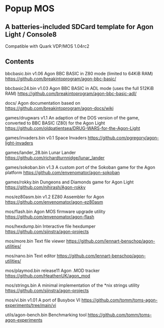 # Popup MOS

## A batteries-included SDCard template for Agon Light / Console8

Compatible with Quark VDP/MOS 1.04rc2

## Contents

bbcbasic.bin v1.06
Agon BBC BASIC in Z80 mode (limited to 64KiB RAM)
https://github.com/breakintoprogram/agon-bbc-basic/

bbcbasic24.bin v1.03
Agon BBC BASIC in ADL mode (uses the full 512KiB RAM)
https://github.com/breakintoprogram/agon-bbc-basic-adl/

docs/
Agon documentation based on https://github.com/breakintoprogram/agon-docs/wiki

games/drugwars v1.1
An adaption of the DOS version of the game, converted to BBC BASIC (Z80) for the Agon Light
https://github.com/oldpatientsea/DRUG-WARS-for-the-Agon-Light

games/invaders.bin v0.1
Space Invaders
https://github.com/pgregory/agon-light-invaders

games/lander_28.bin
Lunar Lander
https://github.com/richardturnnidge/lunar_lander

games/sokoban.bin v1.3
A custom port of the Sokoban game for the Agon platform
https://github.com/envenomator/agon-sokoban

games/rokky.bin
Dungeons and Diamonds game for Agon Light
https://github.com/nihirash/Agon-rokky

mos/ez80asm.bin v1.2
EZ80 Assembler for Agon
https://github.com/envenomator/agon-ez80asm

mos/flash.bin
Agon MOS firmware upgrade utility
https://github.com/envenomator/agon-flash

mos/hexdump.bin
Interactive file hexdumper
https://github.com/sijnstra/agon-projects

mos/more.bin
Text file viewer
https://github.com/lennart-benschop/agon-utilities/

mos/nano.bin
Text editor
https://github.com/lennart-benschop/agon-utilities/

mos/playmod.bin release11
Agon .MOD tracker
https://github.com/HeathenUK/agon_mod

mos/strings.bin
A minimal implementation of the *nix strings utility
https://github.com/sijnstra/agon-projects

mos/vi.bin v1.01
A port of Busybox VI
https://github.com/tomm/toms-agon-experiments/tree/main/vi

utils/agon-bench.bin
Benchmarking tool
https://github.com/tomm/toms-agon-experiments
